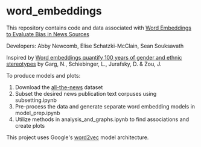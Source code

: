 # word_embeddings

This repository contains code and data associated with [Word Embeddings to Evaluate Bias in News Sources]()

Developers: Abby Newcomb, Elise Schatzki-McClain, Sean Souksavath

Inspired by [Word embeddings quantify 100 years of gender and ethnic stereotypes](https://www.pnas.org/content/115/16/E3635) by Garg, N., Schiebinger, L., Jurafsky, D. & Zou, J.

To produce models and plots:
1. Download the [all-the-news](https://components.one/datasets/all-the-news-2-news-articles-dataset/) dataset
2. Subset the desired news publication text corpuses using subsetting.ipynb
3. Pre-process the data and generate separate word embedding models in model_prep.ipynb
4. Utilize methods in analysis_and_graphs.ipynb to find associations and create plots

This project uses Google's [word2vec](https://code.google.com/archive/p/word2vec/) model architecture.
